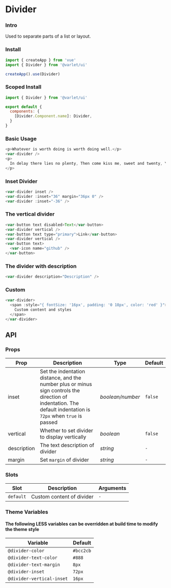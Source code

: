 # Divider

### Intro
Used to separate parts of a list or layout.


### Install

```js
import { createApp } from 'vue'
import { Divider } from '@varlet/ui'

createApp().use(Divider)
```

### Scoped Install

```js
import { Divider } from '@varlet/ui'

export default {
  components: {
    [Divider.Component.name]: Divider,
  }
}
```

### Basic Usage
```js
<p>Whatever is worth doing is worth doing well.</p>
<var-divider />
<p>
  In delay there lies no plenty, Then come kiss me, sweet and twenty, Youth’s a stuff that will not endure.
</p>
```

### Inset Divider
```js
<var-divider inset />
<var-divider :inset="36" margin="36px 0" />
<var-divider :inset="-36" />
```

### The vertical divider
```js
<var-button text disabled>Text</var-button>
<var-divider vertical />
<var-button text type="primary">Link</var-button>
<var-divider vertical />
<var-button text>
  <var-icon name="github" />
</var-button>
```

### The divider with description
```js
<var-divider description="Description" />
```

### Custom
```js
<var-divider>
  <span :style="{ fontSize: '16px', padding: '0 18px', color: 'red' }">
    Custom content and styles
  </span>
</var-divider>
```


## API

### Props
| Prop | Description | Type | Default | 
| --- | --- | --- | --- | 
| inset | Set the indentation distance, and the number plus or minus sign controls the direction of indentation. The default indentation is `72px` when `true` is passed | _boolean/number_ | `false` |
| vertical | Whether to set divider to display vertically | _boolean_ | `false` |
| description | The text description of divider | _string_ | `-` |
| margin | Set `margin` of divider | _string_ | `-` |

### Slots
| Slot | Description | Arguments |
| --- | --- | --- |
| `default` | Custom content of divider | `-` |

### Theme Variables
#### The following LESS variables can be overridden at build time to modify the theme style

| Variable | Default |
| --- | --- |
| `@divider-color` | `#bcc2cb` |
| `@divider-text-color` | `#888`|
| `@divider-text-margin` | `8px`|
| `@divider-inset` |  `72px`|
| `@divider-vertical-inset` | `16px`|